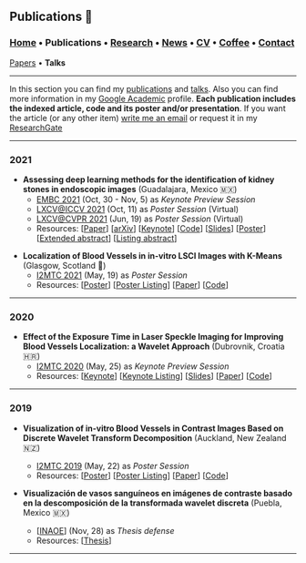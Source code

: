 ## Publications 📑
###  [Home](/index) • Publications  • [Research](/research) • [News](/news) • [CV](/brief_cv) • [Coffee](/coffee) • [Contact](/contact)
[Papers](/publications) • **Talks**

---


In this section you can find my [publications](/publications) and [talks](/talks). Also you can find more information in my <a href="https://scholar.google.es/citations?user=IlG06bYAAAAJ&hl=es" target="_blank">Google Academic</a> profile. **Each publication includes the indexed article, code and its poster and/or presentation**. If you want the article (or any other item) [write me an email](mailto:francisco.lopez@ieee.org?subject=[GitHub]%20Hello,%20Francisco) or request it in my <a href="https://www.researchgate.net/profile/Francisco-Lopez-Tiro" target="_blank">ResearchGate</a>


---

### 2021

* **Assessing  deep  learning methods  for  the  identification of kidney  stones in endoscopic images** (Guadalajara, Mexico 🇲🇽)
  * <a href="https://embc.embs.org/2021/" target="_blank">EMBC 2021</a> (Oct, 30 - Nov, 5) as *Keynote Preview Session* 
  * <a href="http://iccv2021.thecvf.com" target="_blank">LXCV@ICCV 2021</a> (Oct, 11) as *Poster Session* (Virtual)
  * <a href="https://www.latinxinai.org/cvpr-2021-about" target="_blank">LXCV@CVPR 2021</a> (Jun, 19) as *Poster Session*  (Virtual)
  * Resources: 
[<a href="https://ieeexplore.ieee.org/document/9630211" target="_blank">Paper</a>]
[<a href="https://arxiv.org/abs/2103.01146" target="_blank">arXiv</a>]
[<a href="https://youtu.be/YMo-URAdvbM" target="_blank">Keynote</a>]
[[Code](mailto:gilberto.ochoa@tec.com?subject=%20Code%20Arxiv,%20Assessing%20deep%20learning%20methods%20for%20the%20identification%20of%20kidney%20stones%20in%20endoscopic%20images)]
[<a href="https://github.com/friscolt/friscolt.github.io/blob/main/files/embc2021_slides.pdf" target="_blank">Slides</a>]
[<a href="https://research.latinxinai.org/papers/cvpr/2021/png/6_poster_06.png" target="_blank">Poster</a>]
[<a href="https://research.latinxinai.org/papers/cvpr/2021/pdf/6_CameraReady_06.pdf" target="_blank">Extended abstract</a>]
[<a href="https://research.latinxinai.org/workshops/cvpr/cvpr-2021.html" target="_blank">Listing abstract</a>]


>>

* **Localization of Blood Vessels in in-vitro LSCI Images with K-Means** (Glasgow, Scotland 🏴󠁧󠁢󠁳󠁣󠁴󠁿)
  * <a href="https://i2mtc2021.ieee-ims.org" target="_blank">I2MTC 2021</a> (May, 19) as *Poster Session* 
  * Resources: 
[<a href="https://www.researchgate.net/publication/350372727_Localization_of_Blood_Vessels_in_In-Vitro_LSCI_Images_with_K-Means" target="_blank">Poster</a>]
[<a href="https://friscolt.github.io/files/i2mtc2021_program.pdf" target="_blank">Poster Listing</a>]
[<a href="https://ieeexplore.ieee.org/document/9460100" target="_blank">Paper</a>]
[<a href="https://github.com/friscolt/i2mtc-2021" target="_blank">Code</a>]

---

### 2020

* **Effect of the Exposure Time in Laser Speckle Imaging for Improving Blood Vessels Localization: a Wavelet Approach** (Dubrovnik, Croatia  🇭🇷)
  * <a href="https://i2mtc2020.ieee-ims.org" target="_blank">I2MTC 2020</a> (May, 25) as *Keynote Preview Session* 
  * Resources: 
[<a href="https://www.researchgate.net/publication/341626117_Effect_of_the_Exposure_Time_in_Laser_Speckle_Imaging_for_Improving_Blood_Vessels_Localization_a_Wavelet_Approach" target="_blank">Keynote</a>]
[<a href="https://friscolt.github.io/files/i2mtc2020_program.pdf" target="_blank">Keynote Listing</a>]
[<a href="https://www.researchgate.net/publication/341626117_Effect_of_the_Exposure_Time_in_Laser_Speckle_Imaging_for_Improving_Blood_Vessels_Localization_a_Wavelet_Approach" target="_blank">Slides</a>]
[<a href="https://ieeexplore.ieee.org/document/9129242" target="_blank">Paper</a>]
[<a href="https://github.com/friscolt/i2mtc-2020" target="_blank">Code</a>]




---

### 2019

* **Visualization of in-vitro Blood Vessels in Contrast Images Based on Discrete Wavelet Transform Decomposition** (Auckland, New Zealand 🇳🇿)
  * <a href="https://i2mtc2019.ieee-ims.org" target="_blank">I2MTC 2019</a> (May, 22) as *Poster Session* 
  * Resources: 
[<a href="https://www.researchgate.net/publication/333146308_Visualization_of_in-vitro_Blood_Vessels_in_Contrast_Images_Based_on_Discrete_Wavelet_Transform_Decomposition" target="_blank">Poster</a>]
[<a href="https://friscolt.github.io/files/i2mtc2019_program.pdf" target="_blank">Poster Listing</a>]
[<a href="https://ieeexplore.ieee.org/document/8827144" target="_blank">Paper</a>]
[<a href="https://github.com/friscolt/i2mtc-2029" target="_blank">Code</a>]



* **Visualización de vasos sanguíneos en imágenes de contraste basado en la descomposición de la transformada wavelet discreta** (Puebla, Mexico 🇲🇽)
  * [<a href="https://www.inaoep.mx" target="_blank">INAOE</a>] (Nov, 28) as *Thesis defense* 
   * Resources: 
[<a href="https://inaoe.repositorioinstitucional.mx/jspui/handle/1009/2014" target="_blank">Thesis</a>]





---
